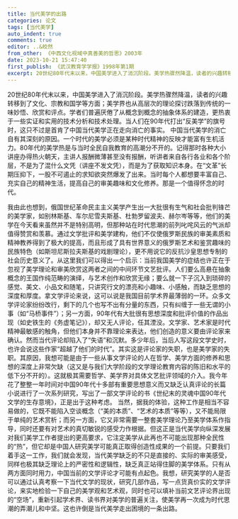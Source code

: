 ```yaml
---
title: 当代美学的出路
categories: 论文
tags: [当代美学]
auto_indent: true
comments: true
editor: ..&皎然
from_other: 《中西文化视域中真善美的哲思》2003年
date: 2023-10-21 15:47:40
first_publish: 《武汉教育学学报》1998年第1期
excerpt: 20世纪80年代末以来，中国美学进入了消沉阶段。美学热骤然降温，读者的兴趣转移到了文化、宗教和国学等方面；美学界也从高层次的理论探讨跌落到传统的一味妙悟、欣赏和评点。学者们普遍厌倦了从概念到概念的抽象体系的建造，更热衷于一些实证和实用的技术分析和技术处理。当人们在90年代打出“反美学”的旗号时，这只不过是首肯了中国当代美学正在走向消亡的事实。
---
```

20世纪80年代末以来，中国美学进入了消沉阶段。美学热骤然降温，读者的兴趣转移到了文化、宗教和国学等方面；美学界也从高层次的理论探讨跌落到传统的一味妙悟、欣赏和评点。学者们普遍厌倦了从概念到概念的抽象体系的建造，更热衷于一些实证和实用的技术分析和技术处理。当人们在90年代打出“反美学”的旗号时，这只不过是首肯了中国当代美学正在走向消亡的事实。
中国当代美学的消亡自有其深刻的原因。一个时代的美学必须是某种时代精神的反映才能富有生机活力。80年代的美学热是与当时全民自我教育的高潮分不开的。记得那时各种大小讲座办得热火朝天，主讲人报酬微薄甚至没有报酬，听讲者来自各行各业和各个阶层，不是为了混什么文凭（讲座不发文凭），而是为了获取知识本身。在“文革”长期压抑下，一股不可遏止的求知欲突然爆发了出来。当时每个人都想要丰富自己、充实自己的精神生活，提高自己的审美趣味和文化修养。那是一个值得怀念的时代。

我由此也想到，俄国世纪革命民主主义美学产生出一大批很有生气和社会批判锋芒的美学家，如别林斯基、车尔尼雪夫斯基、杜勃罗留波夫、赫尔岑等等，他们的美学在今天看来虽然并不是特别高明，但那种站在时代思潮的前列叱咤风云的气派却值得赞赏和羡慕。通过文学批评和美学建构，他们不仅使俄罗斯民族的审美素质和精神教养得到了极大的提高，而且形成了具有世界意义的俄罗斯艺术和鉴赏趣味的民族特色（如斯坦尼斯拉夫斯基的戏剧理论），更不用说它的反抗沙皇思想专制的社会历史意义了。从这里我们可以得出一个启示：当前我国美学的症结也许正在于忽视了美学理论和审美欣赏这两者之间的中间环节文艺批评。人们要么高悬在抽象概念的王国作纯范畴的演绎，与艺术创作和欣赏无缘；要么就一下子沉入到琐碎的感觉、美文、小品文和随笔，只讲究行文的漂亮和小趣味、小感触，而缺乏思想的深度和厚度。拿文学评论来说，这可以说是我国目前学术界最薄弱的一环。众多文学评论家纷纷改行，剩下的几个也写不出有分量的东西，只有纠缠于一些无谓的小事（如“马桥事件”）；另一方面，90年代有大批很有思想深度和批评价值的作品出现（如史铁生的《务虚笔记》），却又无人评论，任其湮没。文学家、艺术家是时代精神最敏感的触角，但他们本身并不靠理论来表达，他们创造的意义要由评论家来确认。然而当代评论却陷入了“失语”和沉默。多少年后，当后人写这段文学史时，也许会说这些作家“超越了他们的时代”。其实这是评论家的失职，也是美学家的失职。其原因，我想可能是由于一些从事文学评论的人在哲学、美学方面的修养和思想的深度上非常欠缺（这又是与我们大学阶段的文学理论教育内容的陈旧和水平的低下分不开的）。这就极其需要哲学、美学界对具体文艺批评领域的介入。我今年花了整整一年时间对中国90年代十多部有重要思想意义而又缺乏认真评论的长篇小说进行了一次系列研究，写出了一部文学评论的书《世纪末的灵魂中国90年代文学的生存意境》，正是出于这种考虑。
当然，据我的体验，这种工作是相当不容易做的，它既不能陷入空谈概念（“美的本质”、“艺术的本质”等等），又不能局限于单纯的艺术赏析；而另一方面，它又非常需要一整套美学理论乃至美学体系作指导，同时还要有对艺术的真切敏锐的感受力作根据。但这正是当代美学向纵深发展对我们美学工作者提出的更高要求，它注定美学从此再也不可能出现那种全民性的“热”，但它却是中国人研究美学可能真正取得创造性成果的一个前提。只要我们着手这一工作，我们就会发现，当代美学缺乏的不只是直接的、实际的审美感受，同样也极其缺乏理论上的严密性和逻辑性，缺乏真正站得住脚的美学体系。只有从两方面同时用力，中国当前的文学评论才可能有点起色。我想，研究美学的人是否可以通过认真考察一下当代文学的现状，研究几部作品，写一点货真价实的文学评论，来实地检验一下自己的美学观和艺术观，同时也可以填补当前文艺评论界出现的“空场”，重新引起学术界、读书界对美学的普遍关注，使美学再一次成为时代思潮的弄潮儿和中坚。这也许倒是当代美学走出困境的一条出路。
